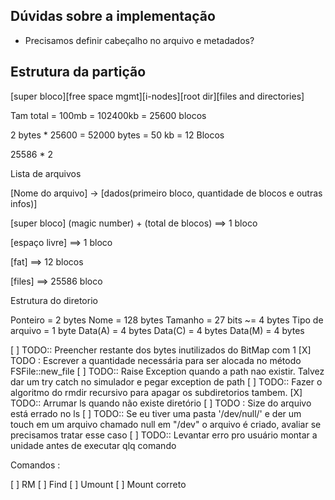 ## Dúvidas sobre a implementação

- Precisamos definir cabeçalho no arquivo e metadados?

## Estrutura da partição

[super bloco][free space mgmt][i-nodes][root dir][files and directories]

Tam total = 100mb = 102400kb = 25600 blocos

2 bytes * 25600 = 52000 bytes = 50 kb = 12 Blocos

25586 * 2

Lista de arquivos

[Nome do arquivo] -> [dados(primeiro bloco, quantidade de blocos e outras infos)]

[super bloco]  (magic number) + (total de blocos) ==> 1 bloco

[espaço livre] ==> 1 bloco

[fat] ==> 12 blocos

[files] ==> 25586 bloco


Estrutura do diretorio

Ponteiro = 2 bytes
Nome = 128 bytes
Tamanho = 27 bits ~= 4 bytes
Tipo de arquivo = 1 byte
Data(A) = 4 bytes 
Data(C) = 4 bytes 
Data(M) = 4 bytes 

[ ] TODO:: Preencher restante dos bytes inutilizados do BitMap com 1
[X] TODO : Escrever a quantidade necessária para ser alocada no método FSFile::new_file
[ ] TODO:: Raise Exception quando a path nao existir. Talvez dar um try catch no simulador e pegar exception de path
[ ] TODO:: Fazer o algoritmo do rmdir recursivo para apagar os subdiretorios tambem.
[X] TODO:: Arrumar ls quando não existe diretório
[ ] TODO : Size do arquivo está errado no ls
[ ] TODO:: Se eu tiver uma pasta '/dev/null/' e der um touch em um arquivo chamado null em "/dev" o arquivo é criado, avaliar se precisamos tratar esse caso 
[ ] TODO:: Levantar erro pro usuário montar a unidade antes de executar qlq comando

Comandos : 

[ ] RM
[ ] Find
[ ] Umount
[ ] Mount correto